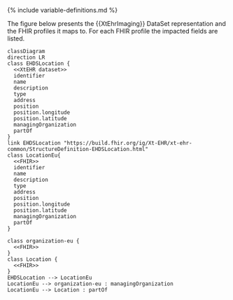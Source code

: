 {% include variable-definitions.md %}

The figure below presents the {{XtEhrImaging}} DataSet representation and the FHIR profiles it maps to. For each FHIR profile the impacted fields are listed.

```mermaid
classDiagram
direction LR
class EHDSLocation {
  <<XtEHR dataset>>
  identifier
  name
  description
  type
  address
  position
  position.longitude
  position.latitude
  managingOrganization
  partOf
}
link EHDSLocation "https://build.fhir.org/ig/Xt-EHR/xt-ehr-common/StructureDefinition-EHDSLocation.html"
class LocationEu{
  <<FHIR>>
  identifier
  name
  description
  type
  address
  position
  position.longitude
  position.latitude
  managingOrganization
  partOf
}

class organization-eu {
  <<FHIR>>
}
class Location {
  <<FHIR>>
}
EHDSLocation --> LocationEu
LocationEu --> organization-eu : managingOrganization
LocationEu --> Location : partOf
```

